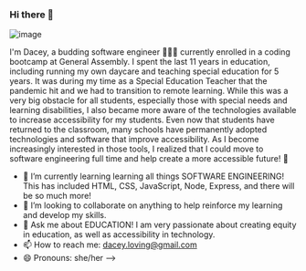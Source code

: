 ### Hi there 👋

![image]([url](https://ci3.googleusercontent.com/mail-img-att/AIFldNrBb-N-5pifA9MekuNiBLXWPzPEywynS2Du3lXfYtLTZMYsUkJE9uj32d52tu5fDQEYwIf1oY9Su6Cy0k3iUDwm61-lcMi6ZZ7cs45KHdEvYHcbjVWnlJ1u7QhJ8WeCQ0vdi4kv0BiUC6odxLqeeVQ613X0c3v538wsWgOeYJ-M1a4bjsz8xdvJqoM9aWwZk3pLUw94ndWJNbx62Td4MLpq2XZn1xhqLhP6EsUMlfvOkdTUlpmQ49PF2I2hQ6Z_hcflV06Lo246wQhHiMT_Cjtn8wty6XzTANvdD6BmoUj8GORDgKH5WFoLo9-0G_Uu0gi0axEY57yICOalccQJukWzmNjqJqPZWBKDvA6BpcD_tpwX4b2eJDF0znFEZdJVpdmrqzFWo4bbDGZdVSKP2B7N1SiWMUWOod24Y5WTPEEobvFyBFV9ECuBS3N1RZLDXo2SJOKRbhgNuftKssyZDtqfUIOQ9W1Xr7QM-1S9_MxfBGyxWkaPqfN8rb2Jmw0EkzHm0tSWXpNgfVmkby-Q0jnbsy-eGBuJ_VMr2WjmlZZdk9jOFmVZGCNBgFqqZSXvohplBtvLHjggZHHclRfS1LwlygbsTQ8hjMjBMa5zTIpUFWPIfZBMdPKR-ZE_yAhmZESAYrKR-MNJxz0znVPPEenw1WHxR4oU8Du3r70x4fSX52DLBL4FpK_6jloGilvj6MPbQTXXxvlB-2UdwWd6AqO6lLtfB0yZgoQXj43F-EFzjRtEY9W1sYsjOVf57KbxZOVDCeJx2iqZB1mES4aqycvkSc5h63SlVDbrum1t7Lx4vAzehHpo0Rrylz4FwR9Y1kBsqZEzdfVPw_h84PD-9_IjkHgXI3NGhoXirVleFubGu_N_ObgkU3ZfyBTPKnybg3jUFWsMEgMSalehA-kFo47q6o4j--yy-b_GrmwABthJNepQ7jK5Z4ZL_TPXIakSC6-9PgveIvMAueFlzhVZmz89h036fIwJnKwwHJauLPn4D6Pgl5TLGvPm_60hzdjzFNXZTaIOwkz1l7yp0WmVKUv-cjxdJsHEIqaNfIAqzzZupmh19T0VAxA=s0-l75-ft)https://ci3.googleusercontent.com/mail-img-att/AIFldNrBb-N-5pifA9MekuNiBLXWPzPEywynS2Du3lXfYtLTZMYsUkJE9uj32d52tu5fDQEYwIf1oY9Su6Cy0k3iUDwm61-lcMi6ZZ7cs45KHdEvYHcbjVWnlJ1u7QhJ8WeCQ0vdi4kv0BiUC6odxLqeeVQ613X0c3v538wsWgOeYJ-M1a4bjsz8xdvJqoM9aWwZk3pLUw94ndWJNbx62Td4MLpq2XZn1xhqLhP6EsUMlfvOkdTUlpmQ49PF2I2hQ6Z_hcflV06Lo246wQhHiMT_Cjtn8wty6XzTANvdD6BmoUj8GORDgKH5WFoLo9-0G_Uu0gi0axEY57yICOalccQJukWzmNjqJqPZWBKDvA6BpcD_tpwX4b2eJDF0znFEZdJVpdmrqzFWo4bbDGZdVSKP2B7N1SiWMUWOod24Y5WTPEEobvFyBFV9ECuBS3N1RZLDXo2SJOKRbhgNuftKssyZDtqfUIOQ9W1Xr7QM-1S9_MxfBGyxWkaPqfN8rb2Jmw0EkzHm0tSWXpNgfVmkby-Q0jnbsy-eGBuJ_VMr2WjmlZZdk9jOFmVZGCNBgFqqZSXvohplBtvLHjggZHHclRfS1LwlygbsTQ8hjMjBMa5zTIpUFWPIfZBMdPKR-ZE_yAhmZESAYrKR-MNJxz0znVPPEenw1WHxR4oU8Du3r70x4fSX52DLBL4FpK_6jloGilvj6MPbQTXXxvlB-2UdwWd6AqO6lLtfB0yZgoQXj43F-EFzjRtEY9W1sYsjOVf57KbxZOVDCeJx2iqZB1mES4aqycvkSc5h63SlVDbrum1t7Lx4vAzehHpo0Rrylz4FwR9Y1kBsqZEzdfVPw_h84PD-9_IjkHgXI3NGhoXirVleFubGu_N_ObgkU3ZfyBTPKnybg3jUFWsMEgMSalehA-kFo47q6o4j--yy-b_GrmwABthJNepQ7jK5Z4ZL_TPXIakSC6-9PgveIvMAueFlzhVZmz89h036fIwJnKwwHJauLPn4D6Pgl5TLGvPm_60hzdjzFNXZTaIOwkz1l7yp0WmVKUv-cjxdJsHEIqaNfIAqzzZupmh19T0VAxA=s0-l75-ft)

I'm Dacey, a budding software engineer 👩🏼‍💻 currently enrolled in a coding bootcamp at General Assembly. I spent the last 11 years in education, including running my own daycare and teaching special education for 5 years. It was during my time as a Special Education Teacher that the pandemic hit and we had to transition to remote learning. While this was a very big obstacle for all students, especially those with special needs and learning disabilities, I also became more aware of the technologies available to increase accessibility for my students. Even now that students have returned to the classroom, many schools have permanently adopted technologies and software that improve accessibility. As I become increasingly interested in those tools, I realized that I could move to software engineering full time and help create a more accessible future! 🙌


- 🌱 I’m currently learning learning all things SOFTWARE ENGINEERING! This has included HTML, CSS, JavaScript, Node, Express, and there will be so much more!
- 👯 I’m looking to collaborate on anything to help reinforce my learning and develop my skills.
- 💬 Ask me about EDUCATION! I am very passionate about creating equity in education, as well as accessibility in technology.
- 📫 How to reach me: dacey.loving@gmail.com
- 😄 Pronouns: she/her
-->
